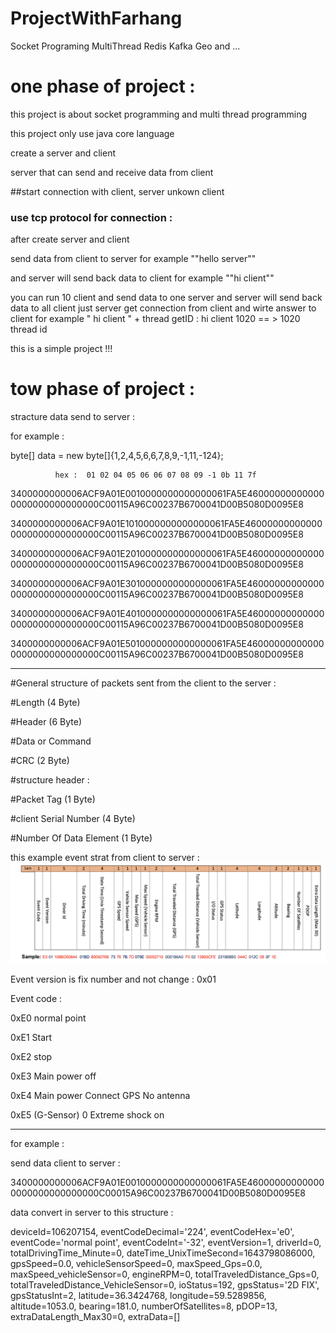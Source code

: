 # ProjectWithFarhang
Socket Programing MultiThread  Redis Kafka Geo and ...

# one phase of project : 

this project is about socket programming and multi thread programming

this project only use java core language

create a server and client

server that can send and receive data from client

##start connection with client, server unkown client

### use tcp protocol for connection : 

after create server and client

send data from client to server for example ""hello server""

and server will send back data to client for example ""hi client""

you can run 10 client  and send data to one server and server will send back data to all client
just server get connection from client and wirte answer to client for example " hi client " + thread getID : hi client 1020   == > 1020 thread id



this is a simple project !!!

# tow phase of project : 

stracture data send to server  :

for example :

byte[] data = new byte[]{1,2,4,5,6,6,7,8,9,-1,11,-124};

              hex :  01 02 04 05 06 06 07 08 09 -1 0b 11 7f



3400000000006ACF9A01E0010000000000000061FA5E460000000000000000000000000000C00115A96C00237B6700041D00B5080D0095E8

3400000000006ACF9A01E1010000000000000061FA5E460000000000000000000000000000C00115A96C00237B6700041D00B5080D0095E8

3400000000006ACF9A01E2010000000000000061FA5E460000000000000000000000000000C00115A96C00237B6700041D00B5080D0095E8

3400000000006ACF9A01E3010000000000000061FA5E460000000000000000000000000000C00115A96C00237B6700041D00B5080D0095E8

3400000000006ACF9A01E4010000000000000061FA5E460000000000000000000000000000C00115A96C00237B6700041D00B5080D0095E8

3400000000006ACF9A01E5010000000000000061FA5E460000000000000000000000000000C00115A96C00237B6700041D00B5080D0095E8

************************************************************************************************************************
#General structure of packets sent from the client to the server :

#Length (4 Byte)

#Header (6 Byte)

#Data or Command 

#CRC (2 Byte)

#structure header : 

#Packet Tag (1 Byte) 

#client Serial Number (4 Byte) 

#Number Of Data Element (1 Byte)

this example event strat from client to server : 
![alt text](https://github.com/MfDevNet/ProjectWithFarhang/blob/main/Screen%20Shot%202022-02-15%20at%209.39.44%20PM.png?raw=true)

Event version is fix number  and not change : 0x01 

Event code : 

0xE0 normal point

0xE1 Start

0xE2 stop 

0xE3 Main power off 

0xE4 Main power Connect GPS No antenna 

0xE5 (G-Sensor) 0 Extreme shock on 

************************************************************************************************************************


for example :

send data client to server : 

3400000000006ACF9A01E0010000000000000061FA5E460000000000000000000000000000C00015A96C00237B6700041D00B5080D0095E8

data convert in server to this structure :

deviceId=106207154, eventCodeDecimal='224', eventCodeHex='e0', eventCode='normal point', eventCodeInt='-32', eventVersion=1, driverId=0, totalDrivingTime_Minute=0, dateTime_UnixTimeSecond=1643798086000, gpsSpeed=0.0, vehicleSensorSpeed=0, maxSpeed_Gps=0.0, maxSpeed_vehicleSensor=0, engineRPM=0, totalTraveledDistance_Gps=0, totalTraveledDistance_VehicleSensor=0, ioStatus=192, gpsStatus='2D FIX', gpsStatusInt=2, latitude=36.3424768, longitude=59.5289856, altitude=1053.0, bearing=181.0, numberOfSatellites=8, pDOP=13, extraDataLength_Max30=0, extraData=[]




